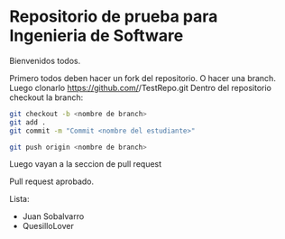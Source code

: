 # Repositorio de prueba para Ingenieria de Software

Bienvenidos todos.

Primero todos deben hacer un fork del repositorio. O hacer una branch.
Luego clonarlo https://github.com/<username>/TestRepo.git
Dentro del repositorio checkout la branch:
```bash
git checkout -b <nombre de branch>
git add .
git commit -m "Commit <nombre del estudiante>"

git push origin <nombre de branch>
```
Luego vayan a la seccion de pull request

Pull request aprobado.

Lista:
- Juan Sobalvarro
- QuesilloLover